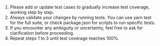 1. Please add or update test cases to gradually increase test coverage, working step by step.
2. Always validate your changes by running tests. You can use yarn test for the full suite, or check package.json for scripts to run specific tests.
3. If you encounter any ambiguity or uncertainty, feel free to ask for clarification before proceeding.
4. Repeat steps 1 to 3 until test coverage reaches 100%.

